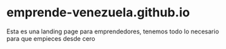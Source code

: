 # emprende-venezuela.github.io
Esta es una landing page para emprendedores, tenemos todo lo necesario para que empieces desde cero
